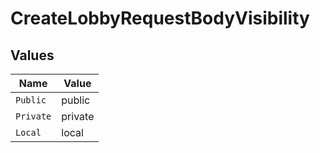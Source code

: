# CreateLobbyRequestBodyVisibility


## Values

| Name      | Value     |
| --------- | --------- |
| `Public`  | public    |
| `Private` | private   |
| `Local`   | local     |
